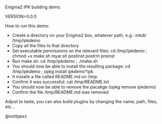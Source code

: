 Enigma2 IPK building demo.

VERSION=0.0.0

How to run this demo:
* Create a directory on your Enigma2 box, whatever path, e.g.: mkdir /tmp/ipkdemo
* Copy all the files to that directory
* Set executable permissions on the relevant files: cd /tmp/ipkdemo ; chmod +x make.sh myar.sh postinst postrm preinst
* Run make.sh: cd /tmp/ipkdemo ; ./make.sh
* You should now be able to install the resulting package: cd /tmp/ipkdemo ; opkg install ipkdemo*ipk
* It installs a file called README.md on /tmp
* Confirm it was successful: cat /tmp/README.txt
* You should now be able to remove the pacakge (opkg remove ipkdemo)
* Confirm the file /tmp/README.md was removed

Adjust to taste, you can also build plugins by changing the name, path, files, etc...

@oottppxx

